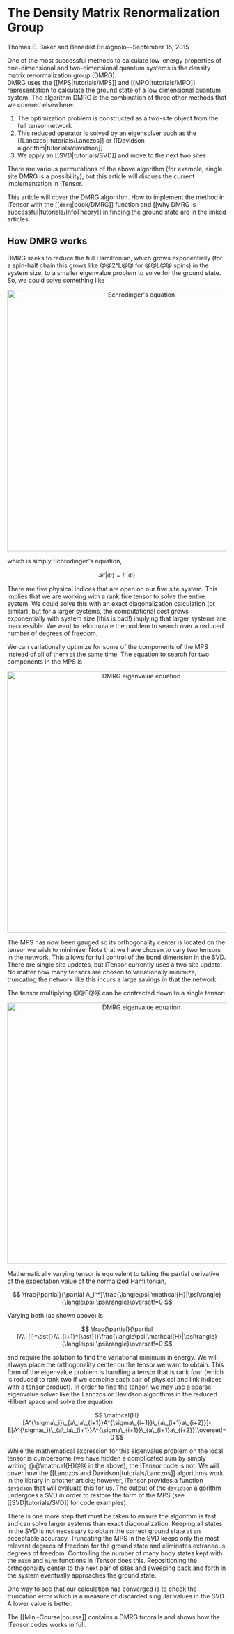 # The Density Matrix Renormalization Group

<span class='article_sig'>Thomas E. Baker and Benedikt Bruognolo&mdash;September 15, 2015</span>

One of the most successful methods to calculate low-energy properties of one-dimensional and two-dimensional quantum systems 
is the density matrix renormalization group (DMRG).  
DMRG uses the [[MPS|tutorials/MPS]] and [[MPO|tutorials/MPO]] representation to calculate the 
ground state of a low dimensional quantum system. The algorithm DMRG is the combination of three other methods that we covered elsewhere:  

  1.  The optimization problem is constructed as a two-site object from the full tensor network
  2.  This reduced operator is solved by an eigensolver such as the [[Lanczos||tutorials/Lanczos]] or [[Davidson algorithm|tutorials/davidson]]
  3.  We apply an [[SVD|tutorials/SVD]] and move to the next two sites

There are various permutations of the above algorithm (for example, single site DMRG is a possibility), but this article will discuss the current implementation in ITensor.

This article will cover the DMRG algorithm.  How to implement the method in ITensor with the [[`dmrg`|book/DMRG]] function and [[why DMRG is successful|tutorials/InfoTheory]] in finding the ground state are in the linked articles.

## How DMRG works

DMRG seeks to reduce the full Hamiltonian, which grows exponentially (for a spin-half chain this grows like @@2^L@@ for @@L@@ spins) in the system size, to a smaller eigenvalue problem to solve for the ground state.  So, we could solve something like

<p align="center"><img src="docs/tutorials/DMRG/schrodinger.png" alt="Schrodinger's equation" style="width: 600px;"/></p>

which is simply Schrodinger's equation,

$$
\mathcal{H}|\psi\rangle=E|\psi\rangle
$$


There are five physical indices that are open on our five site system.  This implies that we are working with a rank five tensor to solve the entire system.  We could solve this with an exact diagonalization calculation (or similar), but for a larger systems, the computational cost grows exponentially with system size (this is bad!) implying that larger systems are inaccessible.  We want to reformulate the problem to search over a reduced number of degrees of freedom. 

We can variationally optimize for some of the components of the MPS instead of all of them at the same time. The equation to search for two components in the MPS is

<p align="center"><img src="docs/tutorials/DMRG/dmrg_eig0.png" alt="DMRG eigenvalue equation" style="width: 600px;"/></p>

The MPS has now been gauged so its orthogonality center is located on the tensor we wish to minimize. Note that we have chosen to vary two tensors in the network.  This allows for full control of the bond dimension in the SVD. There are single site updates, but ITensor currently uses a two site update.  No matter how many tensors are chosen to variationally minimize, truncating the network like this incurs a large savings in that the network. 

The tensor multiplying @@E@@ can be contracted down to a single tensor:

<p align="center"><img src="docs/tutorials/DMRG/dmrg_eig.png" alt="DMRG eigenvalue equation" style="width: 600px;"/></p>

Mathematically varying tensor is equivalent to taking the partial derivative of the expectation value of the normalized Hamiltonian,

$$
\frac{\partial}{\partial A_i^*}\frac{\langle\psi|\mathcal{H}|\psi\rangle}{\langle\psi|\psi\rangle}\overset!=0
$$ 

Varying both (as shown above) is

$$
\frac{\partial}{\partial [A\_{i}^\ast{}A\_{i+1}^{\ast}]}\frac{\langle\psi|\mathcal{H}|\psi\rangle}{\langle\psi|\psi\rangle}\overset!=0
$$ 

and require the solution to find the variational minimum in energy.  We will always place the orthogonality center on the tensor we want to obtain.  This form of the eigenvalue problem is handling a tensor that is rank four (which is reduced to rank two if we combine each pair of physical and link indices with a tensor product).  In order to find the tensor, we may use a sparse eigenvalue solver like the Lanczos or Davidson algorithms in the reduced Hilbert space and solve the equation 

$$
\mathcal{H}[A^{\sigma\_i}\_{a\_ia\_{i+1}}A^{\sigma\_{i+1}}\_{a\_{i+1}a\_{i+2}}]-E[A^{\sigma\_i}\_{a\_ia\_{i+1}}A^{\sigma\_{i+1}}\_{a\_{i+1}a\_{i+2}}]\overset!=0
$$

While the mathematical expression for this eigenvalue problem on the local tensor is cumbersome (we have hidden a complicated sum by simply writing @@\mathcal{H}@@ in the above), the ITensor code is not.  We will cover how the [[Lanczos and Davidson|tutorials/Lanczos]] algorithms work in the library in another article; however,  ITensor provides a function `davidson` that will evaluate this for us. The output of the `davidson` algorithm undergoes a SVD in order to restore the form of the MPS (see [[SVD|tutorials/SVD]] for code examples).

There is one more step that must be taken to ensure the algorithm is fast and can solve larger systems than exact diagonalization.  Keeping all states in the SVD is not necessary to obtain the correct ground state at an acceptable accuracy. Truncating the MPS in the SVD keeps only the most relevant degrees of freedom for the ground state and eliminates extraneous degrees of freedom.  Controlling the number of many body states kept with the `maxm` and `minm` functions in ITensor does this.  Repositioning the orthogonality center to the next pair of sites and sweeping back and forth in the system eventually approaches the ground state.

One way to see that our calculation has converged is to check the truncation error which is a measure of discarded singular values in the SVD. A lower value is better.   

The [[Mini-Course|course]] contains a DMRG tutorails and shows how the ITensor codes works in full.

